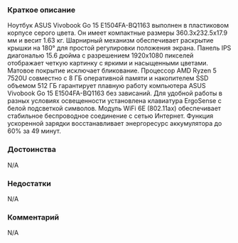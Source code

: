 ### **Краткое описание**
Ноутбук ASUS Vivobook Go 15 E1504FA-BQ1163 выполнен в пластиковом корпусе серого цвета. Он имеет компактные размеры 360.3x232.5x17.9 мм и весит 1.63 кг. Шарнирный механизм обеспечивает раскрытие крышки на 180° для простой регулировки положения экрана. Панель IPS диагональю 15.6 дюйма с разрешением 1920x1080 пикселей отображает четкую картинку с яркими и насыщенными цветами. Матовое покрытие исключает бликование.  Процессор AMD Ryzen 5 7520U совместно с 8 ГБ оперативной памяти и накопителем SSD объемом 512 ГБ гарантирует плавную работу компьютера ASUS Vivobook Go 15 E1504FA-BQ1163 без зависаний. Для удобной работы в разных условиях освещенности установлена клавиатура ErgoSense с белой подсветкой символов. Модуль WiFi 6E (802.11ax) обеспечивает стабильное беспроводное соединение с сетью Интернет. Функция ускоренной зарядки восстанавливает энергоресурс аккумулятора до 60% за 49 минут.

### **Достоинства**
N/A

### **Недостатки**
N/A

### **Комментарий**
N/A
